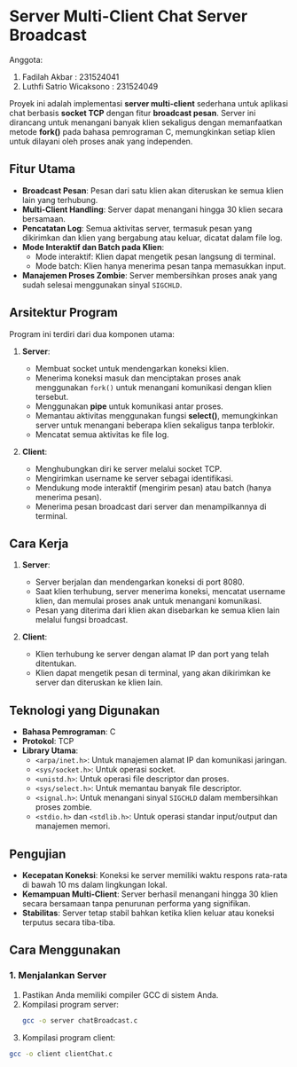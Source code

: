 # Server Multi-Client Chat Server Broadcast

Anggota:
1. Fadilah Akbar : 231524041
2. Luthfi Satrio Wicaksono  : 231524049

Proyek ini adalah implementasi **server multi-client** sederhana untuk aplikasi chat berbasis **socket TCP** dengan fitur **broadcast pesan**. Server ini dirancang untuk menangani banyak klien sekaligus dengan memanfaatkan metode **fork()** pada bahasa pemrograman C, memungkinkan setiap klien untuk dilayani oleh proses anak yang independen.

## Fitur Utama
- **Broadcast Pesan**: Pesan dari satu klien akan diteruskan ke semua klien lain yang terhubung.
- **Multi-Client Handling**: Server dapat menangani hingga 30 klien secara bersamaan.
- **Pencatatan Log**: Semua aktivitas server, termasuk pesan yang dikirimkan dan klien yang bergabung atau keluar, dicatat dalam file log.
- **Mode Interaktif dan Batch pada Klien**:
  - Mode interaktif: Klien dapat mengetik pesan langsung di terminal.
  - Mode batch: Klien hanya menerima pesan tanpa memasukkan input.
- **Manajemen Proses Zombie**: Server membersihkan proses anak yang sudah selesai menggunakan sinyal `SIGCHLD`.

## Arsitektur Program
Program ini terdiri dari dua komponen utama:
1. **Server**:
   - Membuat socket untuk mendengarkan koneksi klien.
   - Menerima koneksi masuk dan menciptakan proses anak menggunakan `fork()` untuk menangani komunikasi dengan klien tersebut.
   - Menggunakan **pipe** untuk komunikasi antar proses.
   - Memantau aktivitas menggunakan fungsi **select()**, memungkinkan server untuk menangani beberapa klien sekaligus tanpa terblokir.
   - Mencatat semua aktivitas ke file log.

2. **Client**:
   - Menghubungkan diri ke server melalui socket TCP.
   - Mengirimkan username ke server sebagai identifikasi.
   - Mendukung mode interaktif (mengirim pesan) atau batch (hanya menerima pesan).
   - Menerima pesan broadcast dari server dan menampilkannya di terminal.

## Cara Kerja
1. **Server**:
   - Server berjalan dan mendengarkan koneksi di port 8080.
   - Saat klien terhubung, server menerima koneksi, mencatat username klien, dan memulai proses anak untuk menangani komunikasi.
   - Pesan yang diterima dari klien akan disebarkan ke semua klien lain melalui fungsi broadcast.

2. **Client**:
   - Klien terhubung ke server dengan alamat IP dan port yang telah ditentukan.
   - Klien dapat mengetik pesan di terminal, yang akan dikirimkan ke server dan diteruskan ke klien lain.

## Teknologi yang Digunakan
- **Bahasa Pemrograman**: C
- **Protokol**: TCP
- **Library Utama**:
  - `<arpa/inet.h>`: Untuk manajemen alamat IP dan komunikasi jaringan.
  - `<sys/socket.h>`: Untuk operasi socket.
  - `<unistd.h>`: Untuk operasi file descriptor dan proses.
  - `<sys/select.h>`: Untuk memantau banyak file descriptor.
  - `<signal.h>`: Untuk menangani sinyal `SIGCHLD` dalam membersihkan proses zombie.
  - `<stdio.h>` dan `<stdlib.h>`: Untuk operasi standar input/output dan manajemen memori.

## Pengujian
- **Kecepatan Koneksi**: Koneksi ke server memiliki waktu respons rata-rata di bawah 10 ms dalam lingkungan lokal.
- **Kemampuan Multi-Client**: Server berhasil menangani hingga 30 klien secara bersamaan tanpa penurunan performa yang signifikan.
- **Stabilitas**: Server tetap stabil bahkan ketika klien keluar atau koneksi terputus secara tiba-tiba.

## Cara Menggunakan
### 1. Menjalankan Server
1. Pastikan Anda memiliki compiler GCC di sistem Anda.
2. Kompilasi program server:
   ```bash
   gcc -o server chatBroadcast.c
3.  Kompilasi program client:
   ```bash
   gcc -o client clientChat.c
